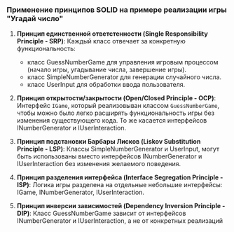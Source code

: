 ### Применение принципов SOLID  на примере реализации игры "Угадай число"

1. **Принцип единственной ответстенности (Single Responsibility Principle - SRP)**:
    Каждый класс отвечает за конкретную функциональность:
    - класс GuessNumberGame для управления игровым процессом (начало игры, угадывание числа, завершение игры).
    - класс SimpleNumberGenerator для генерации случайного числа.
    - класс UserInput для обработки ввода пользователя.

2. **Принцип открытости/закрытости (Open/Closed Principle - OCP)**:
    Интерфейс `IGame`, который реализовыван классом `GuessNumberGame`, чтобы можно было легко расширять функциональность игры без изменения существующего кода.
    То же касается интерфейсов INumberGenerator и  IUserInteraction.

3. **Принцип подстановки Барбары Лисков (Liskov Substitution Principle - LSP)**:
    Классы SimpleNumberGenerator и UserInput, могут быть использованы вместо интерфейсов INumberGenerator и  IUserInteraction без изменения желаемого поведения.

4. **Принцип разделения интерфейса (Interface Segregation Principle - ISP)**:
    Логика игры разделена на отдельные небольшие интерфейсы: IGame, INumberGenerator, IUserInteraction.

5. **Принцип инверсии зависимостей (Dependency Inversion Principle - DIP)**:
     Класс GuessNumberGame зависит от интерфейсов INumberGenerator и IUserInteraction, а не от конкретных реализаций
